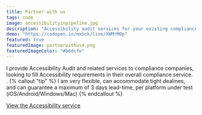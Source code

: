 ```yaml
---
title: Partner with us 
tags: code
image: accessibilityinpipeline.jpg
description: "Accessibility audit services for your existing compliance business."
demo: "https://codepen.io/mxbck/live/XWMrMOp"
featured: true
featuredImage: partnerwithus4.png
featuredImageColor: "#b6dcfe"
---
```


I provide Accessibility Audit and related services to compliance companies, looking to fill Accessibility requirements in their overall compliance service.
.
{% callout "tip" %}
I am very flexible, can accommodate tight dealines, and can guarantee a maximum of 3 days lead-time, per platform under test (iOS/Android/Windows/Mac)
{% endcallout %}

[View the Accessibility service](https://jaffamonkey.com/services/accessibility-audit/)
